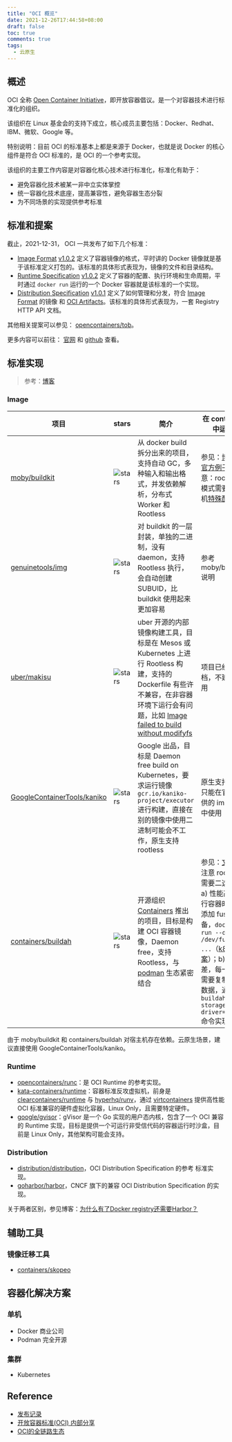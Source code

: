 ```yaml
---
title: "OCI 概览"
date: 2021-12-26T17:44:58+08:00
draft: false
toc: true
comments: true
tags:
  - 云原生
---
```


## 概述

OCI 全称 [Open Container Initiative](https://www.opencontainers.org/)，即开放容器倡议。是一个对容器技术进行标准化的组织。

该组织在 Linux 基金会的支持下成立，核心成员主要包括：Docker、Redhat、IBM、微软、Google 等。

特别说明：目前 OCI 的标准基本上都是来源于 Docker，也就是说 Docker 的核心组件是符合 OCI 标准的，是 OCI 的一个参考实现。

该组织的主要工作内容是对容器化核心技术进行标准化，标准化有助于：

* 避免容器化技术被某一非中立实体掌控
* 统一容器化技术底座，提高兼容性，避免容器生态分裂
* 为不同场景的实现提供参考标准

## 标准和提案

截止，2021-12-31， OCI 一共发布了如下几个标准：

* [Image Format](https://github.com/opencontainers/image-spec) [v1.0.2](https://opencontainers.org/release-notices/v1-0-2-image-spec/) 定义了容器镜像的格式，平时讲的 Docker 镜像就是基于该标准定义打包的。该标准的具体形式表现为，镜像的文件和目录结构。
* [Runtime Specification](https://github.com/opencontainers/runtime-spec) [v1.0.2](https://opencontainers.org/release-notices/v1-0-2-runtime-spec) 定义了容器的配置、执行环境和生命周期，平时通过 `docker run` 运行的一个 Docker 容器就是该标准的一个实现。
* [Distribution Specification](https://github.com/opencontainers/distribution-spec) [v1.0.1](https://opencontainers.org/release-notices/v1-0-1-distribution-spec/) 定义了如何管理和分发，符合 [Image Format](https://github.com/opencontainers/image-spec)  的镜像 和 [OCI Artifacts](https://github.com/opencontainers/artifacts)。该标准的具体形式表现为，一套 Registry HTTP API 文档。

其他相关提案可以参见： [opencontainers/tob](https://github.com/opencontainers/tob/tree/main/proposals)。

更多内容可以前往： [官网](https://www.opencontainers.org/) 和 [github](https://github.com/opencontainers) 查看。

## 标准实现

> 参考：[博客](https://xuanwo.io/2019/08/06/oci-intro/#image-build)

### Image

| 项目 | stars | 简介 | 在 container 中运行 |
| ---- | ---- | --- | ---- |
| [moby/buildkit](https://github.com/moby/buildkit) | ![stars](https://img.shields.io/github/stars/moby/buildkit.svg) | 从 docker build 拆分出来的项目，支持自动 GC，多种输入和输出格式，并发依赖解析，分布式 Worker 和 Rootless | 参见：[博客](https://blog.frognew.com/2021/06/relearning-container-13.html) 和 [官方例子](https://github.com/moby/buildkit/blob/master/examples/kubernetes/README.md)。注意：rootless 模式需要宿主机[特殊配置](https://github.com/moby/buildkit/blob/master/docs/rootless.md) |
| [genuinetools/img](https://github.com/genuinetools/img) | ![stars](https://img.shields.io/github/stars/genuinetools/img.svg) | 对 buildkit 的一层封装，单独的二进制，没有 daemon，支持 Rootless 执行，会自动创建 SUBUID，比 buildkit 使用起来更加容易 | 参考 moby/buildkit 说明 |
| [uber/makisu](https://github.com/uber/makisu) | ![stars](https://img.shields.io/github/stars/uber/makisu.svg)  |uber 开源的内部镜像构建工具，目标是在 Mesos 或 Kubernetes 上进行 Rootless 构建，支持的 Dockerfile 有些许不兼容，在非容器环境下运行会有问题，比如 [Image failed to build without modifyfs](https://github.com/uber/makisu/issues/233) | 项目已经归档，不建议使用 |
| [GoogleContainerTools/kaniko](https://github.com/GoogleContainerTools/kaniko) | ![stars](https://img.shields.io/github/stars/GoogleContainerTools/kaniko.svg) | Google 出品，目标是 Daemon free build on Kubernetes，要求运行镜像 `gcr.io/kaniko-project/executor` 进行构建，直接在别的镜像中使用二进制可能会不工作，原生支持 rootless | 原生支持，且只能在官方提供的 image 中使用 |
| [containers/buildah](https://github.com/containers/buildah) | ![stars](https://img.shields.io/github/stars/containers/buildah.svg)| 开源组织 [Containers](https://github.com/containers) 推出的项目，目标是构建 OCI 容器镜像，Daemon free，支持 Rootless，与 [podman](https://xie.infoq.cn/article/a7254c5d64fcb3be8d6822415) 生态紧密结合 | 参见：[文章](https://insujang.github.io/2020-11-09/building-container-image-inside-container-using-buildah/) 。注意 rootless 需要二选一：a) 性能高，运行容器时需要添加 fuse 设备，`docker run --device /dev/fuse:rw ...`（[k8s 方案](https://zhuanlan.zhihu.com/p/83015668)）；b) 性能差，每一层都需要复制全量数据，通过 `buildah --storage-driver=vfs` 命令实现 |

由于 moby/buildkit 和 containers/buildah 对宿主机存在依赖。云原生场景，建议直接使用 GoogleContainerTools/kaniko。

### Runtime

* [opencontainers/runc](https://github.com/opencontainers/runc)：是 OCI Runtime 的参考实现。
* [kata-containers/runtime](https://github.com/kata-containers/runtime)：容器标准反攻虚拟机，前身是 [clearcontainers/runtime](https://github.com/clearcontainers/runtime) 与 [hyperhq/runv](https://github.com/hyperhq/runv)，通过 [virtcontainers](https://github.com/kata-containers/runtime/tree/master/virtcontainers) 提供高性能 OCI 标准兼容的硬件虚拟化容器，Linux Only，且需要特定硬件。
* [google/gvisor](https://github.com/google/gvisor)：gVisor 是一个 Go 实现的用户态内核，包含了一个 OCI 兼容的 Runtime 实现，目标是提供一个可运行非受信代码的容器运行时沙盒，目前是 Linux Only，其他架构可能会支持。

### Distribution

* [distribution/distribution](https://github.com/distribution/distribution)，OCI Distribution Specification 的参考 标准实现。
* [goharbor/harbor](https://github.com/goharbor/harbor)，CNCF 旗下的兼容 OCI Distribution Specification 的实现。

关于两者区别，参见博客：[为什么有了Docker registry还需要Harbor？](https://cloud.tencent.com/developer/article/1080444)

## 辅助工具

### 镜像迁移工具

* [containers/skopeo](https://github.com/containers/skopeo)

## 容器化解决方案

### 单机

* Docker 商业公司
* Podman 完全开源

### 集群

* Kubernetes

## Reference

* [发布记录](https://opencontainers.org/release-notices/overview/)
* [开放容器标准(OCI) 内部分享](https://xuanwo.io/2019/08/06/oci-intro/)
* [OCI的全链路生态](https://zhuanlan.zhihu.com/p/415819214)
